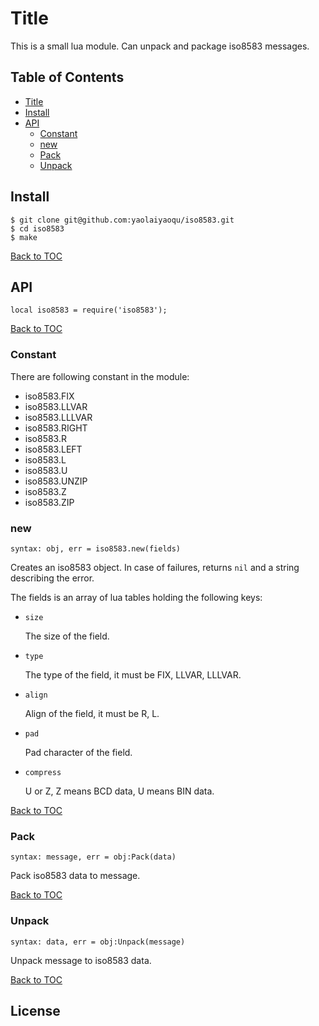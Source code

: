 # Title

This is a small lua module. Can unpack and package iso8583 messages.

## Table of Contents

* [Title](#title)
* [Install](#install)
* [API](#api)
    * [Constant](#constant)
    * [new](#new)
    * [Pack](#pack)
    * [Unpack](#unpack)

## Install

```
$ git clone git@github.com:yaolaiyaoqu/iso8583.git
$ cd iso8583
$ make
```

[Back to TOC](#table-of-contents)

## API

`local iso8583 = require('iso8583');`

[Back to TOC](#table-of-contents)

### Constant

There are following constant in the module:

* iso8583.FIX
* iso8583.LLVAR
* iso8583.LLLVAR
* iso8583.RIGHT
* iso8583.R
* iso8583.LEFT
* iso8583.L
* iso8583.U
* iso8583.UNZIP
* iso8583.Z
* iso8583.ZIP


### new

`syntax: obj, err = iso8583.new(fields)`

Creates an iso8583 object. In case of failures, returns `nil` and a string describing the error.

The fields is an array of lua tables holding the following keys:

* `size`

    The size of the field.

* `type`

    The type of the field, it must be FIX, LLVAR, LLLVAR.

* `align`

    Align of the field, it must be R, L.

* `pad`

    Pad character of the field.

* `compress`

    U or Z, Z means BCD data, U means BIN data.

[Back to TOC](#table-of-contents)

### Pack

`syntax: message, err = obj:Pack(data)`

Pack iso8583 data to message.

[Back to TOC](#table-of-contents)

### Unpack

`syntax: data, err = obj:Unpack(message)`

Unpack message to iso8583 data.

[Back to TOC](#table-of-contents)

## License

